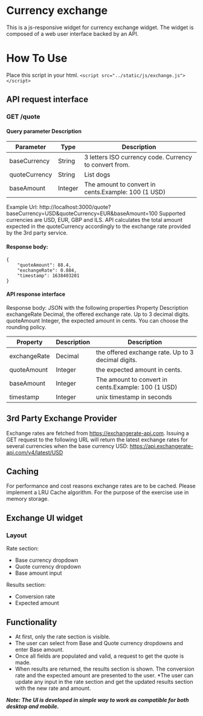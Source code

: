 # **Currency exchange**
This is a js-responsive widget for currency exchange widget. The widget
is composed of a web user interface backed by an API.
# How To Use
Place this script in your html.
 `<script src="../static/js/exchange.js"></script>`

## API request interface
### GET /quote
#### Query parameter Description
|Parameter      | Type            | Description       |
| -----------   | --------------- | --------- |
| baseCurrency  | String          | 3 letters ISO currency code. Currency to convert from.      
| quoteCurrency | String          | List dogs 
| baseAmount    | Integer         | The amount to convert in cents.Example: 100 (1 USD)

Example Url: http://localhost:3000/quote?baseCurrency=USD&quoteCurrency=EUR&baseAmount=100
Supported currencies are USD, EUR, GBP and ILS. API calculates the total amount expected
in the quoteCurrency accordingly to the exchange rate provided by the 3rd party service.
#### Response body:
    {
        "quoteAmount": 88.4,
        "exchangeRate": 0.884,
        "timestamp": 1638403201
    }

#### API response interface
Response body: JSON with the following properties
Property Description
exchangeRate Decimal, the offered exchange rate. Up to 3 decimal digits.
quoteAmount Integer, the expected amount in cents.
You can choose the rounding policy.

| Property      | Description   | Description                                         | 
| -----------   | --------------| --------------------------------------------------- |
| exchangeRate  | Decimal       | the offered exchange rate. Up to 3 decimal digits.  |
| quoteAmount   | Integer       | the expected amount in cents.                       |
| baseAmount    | Integer       | The amount to convert in cents.Example: 100 (1 USD) |
| timestamp     | Integer       | unix timestamp in seconds                           |

## 3rd Party Exchange Provider
Exchange rates are fetched from https://exchangerate-api.com. Issuing a GET request to the
following URL will return the latest exchange rates for several currencies when the base
currency USD: https://api.exchangerate-api.com/v4/latest/USD

## Caching
For performance and cost reasons exchange rates are to be cached. Please implement a LRU
Cache algorithm. For the purpose of the exercise use in memory storage.

## Exchange UI widget
### Layout

Rate section:
* Base currency dropdown
* Quote currency dropdown
* Base amount input

Results section:
* Conversion rate
* Expected amount

## Functionality
* At first, only the rate section is visible.
* The user can select from Base and Quote currency dropdowns and enter Base amount.
* Once all fields are populated and valid, a request to get the quote is made.
* When results are returned, the results section is shown. The conversion rate and the
  expected amount are presented to the user.
*The user can update any input in the rate section and get the updated results section
  with the new rate and amount.

***Note: The UI is developed in simple way to work as compatible for both desktop and mobile.***